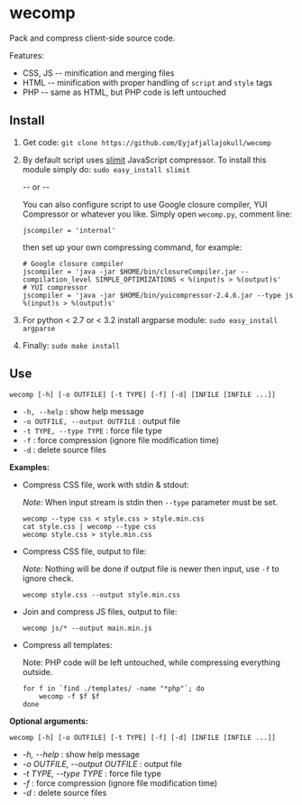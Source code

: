 wecomp
======

Pack and compress client-side source code.

Features:

- CSS, JS -- minification and merging files
- HTML -- minification with proper handling of `script` and `style` tags
- PHP -- same as HTML, but PHP code is left untouched

Install
-------

1.	Get code: `git clone https://github.com/Eyjafjallajokull/wecomp`
1.	By default script uses [slimit](http://slimit.org/) JavaScript compressor. To install this module simply do: `sudo easy_install slimit`

	-- or --
	
	You can also configure script to use Google closure compiler, YUI Compressor or whatever you like. Simply open `wecomp.py`, comment line:

		jscompiler = 'internal'

	then set up your own compressing command, for example:

		# Google closure compiler
		jscompiler = 'java -jar $HOME/bin/closureCompiler.jar --compilation_level SIMPLE_OPTIMIZATIONS < %(input)s > %(output)s'
		# YUI compressor
		jscompiler = 'java -jar $HOME/bin/yuicompressor-2.4.6.jar --type js %(input)s > %(output)s'


2.	For python < 2.7 or < 3.2 install argparse module: `sudo easy_install argparse`
	
3.	Finally: `sudo make install`


Use
---

	wecomp [-h] [-o OUTFILE] [-t TYPE] [-f] [-d] [INFILE [INFILE ...]]

* `-h, --help` : show help message
* `-o OUTFILE, --output OUTFILE` : output file
* `-t TYPE, --type TYPE` : force file type
* `-f` : force compression (ignore file modification time)
* `-d` : delete source files


**Examples:**

*	Compress CSS file, work with stdin & stdout:

	_Note:_ When input stream is stdin then `--type` parameter must be set.

		wecomp --type css < style.css > style.min.css
		cat style.css | wecomp --type css
		wecomp style.css > style.min.css
    
*	Compress CSS file, output to file:

	_Note:_ Nothing will be done if output file is newer then input, use `-f` to ignore check.

		wecomp style.css --output style.min.css
    
*	Join and compress JS files, output to file:
	
		wecomp js/* --output main.min.js
  
*	Compress all templates:
	
	Note: PHP code will be left untouched, while compressing everything outside.
	
		for f in `find ./templates/ -name "*php"`; do 
			wecomp -f $f $f
		done

**Optional arguments:**

	wecomp [-h] [-o OUTFILE] [-t TYPE] [-f] [-d] [INFILE [INFILE ...]]

* *-h, --help* : show help message
* *-o OUTFILE, --output OUTFILE* : output file
* *-t TYPE, --type TYPE* : force file type
* *-f* : force compression (ignore file modification time)
* *-d* : delete source files
